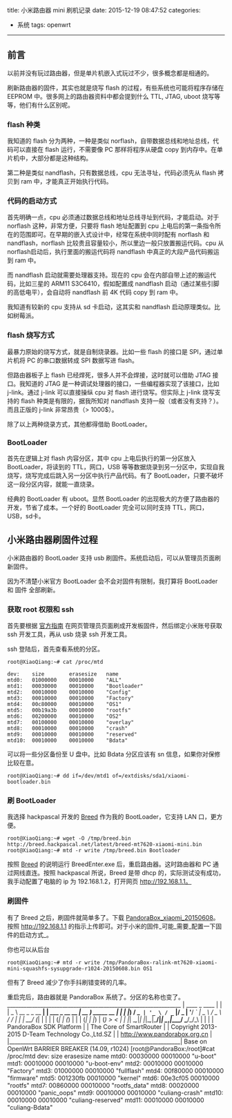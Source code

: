 title: 小米路由器 mini 刷机记录
date: 2015-12-19 08:47:52
categories:
- 系统
tags: openwrt
---

## 前言

以前并没有玩过路由器，但是单片机嵌入式玩过不少，很多概念都是相通的。

刷新路由器的固件，其实也就是烧写 flash 的过程，有些系统也可能将程序存储在 EEPROM 中。很多网上的路由器资料中都会提到什么 TTL, JTAG, uboot 烧写等等，他们有什么区别呢。

### flash 种类

我知道的 flash 分为两种，一种是类似 norflash，自带数据总线和地址总线，代码可以直接在 flash 运行，不需要像 PC 那样将程序从硬盘 copy 到内存中。在单片机中，大部分都是这种结构。

第二种是类似 nandflash，只有数据总线，cpu 无法寻址，代码必须先从 flash 拷贝到 ram 中，才能真正开始执行代码。

### 代码的启动方式

首先明确一点，cpu 必须通过数据总线和地址总线寻址到代码，才能启动。对于 norflash 这种，非常方便，只要将 flash 地址配置到 cpu 上电后的第一条指令所在的范围即可。在早期的嵌入式设计中，经常在系统中同时配有 norflash 和 nandflash，norflash 比较贵且容量较小，所以里边一般只放置搬运代码。cpu 从 norflash启动后，执行里面的搬运代码将 nandflash 中真正的大段产品代码搬运到 ram 中。

而 nandflash 启动就需要处理器支持。现在的 cpu 会在内部自带上述的搬运代码，比如三星的 ARM11 S3C6410，假如配置成 nandflash 启动（通过某些引脚的高低电平），会自动将 nandflash 前 4K 代码 copy 到 ram 中。

我知道有较新的 cpu 支持从 sd 卡启动，这其实和 nandflash 启动原理类似。比如树莓派。

### flash 烧写方式

最暴力原始的烧写方式，就是自制烧录器。比如一些 flash 的接口是 SPI，通过单片机将 PC 的串口数据转成 SPI 数据写进 flash。

但路由器板子上 flash 已经焊死，很多人并不会焊接，这时就可以借助 JTAG 接口。我知道的 JTAG 是一种调试处理器的接口，一些编程器实现了该接口，比如 j-link。通过 j-link 可以直接操纵 cpu 对 flash 进行烧写。但实际上 j-link 烧写支持的 flash 种类是有限的，据我所知对 nandflash 支持一般（或者没有支持？）。而且正版的 j-link 非常昂贵（> 1000$）。

除了以上两种烧录方式，其他都得借助 BootLoader。

### BootLoader

首先在逻辑上对 flash 内容分区，其中 cpu 上电后执行的第一分区放入 BootLoader，将读到的 TTL，网口，USB 等等数据烧录到另一分区中，实现自我烧写，烧写完成后跳入另一分区中执行产品代码。有了 BootLoader，只要不破坏这一段分区内容，就能一直烧录。

经典的 BootLoader 有 uboot。显然 BootLoader 的出现极大的方便了路由器的开发，节省了成本。一个好的 BootLoader 完全可以同时支持 TTL，网口，USB，sd卡。

## 小米路由器刷固件过程

小米路由器的 BootLoader 支持 usb 刷固件。系统启动后，可以从管理员页面刷新固件。

因为不清楚小米官方 BootLoader 会不会对固件有限制，我打算将 BootLoader 和 固件 全部刷新。

### 获取 root 权限和 ssh

首先要根据 [官方指南](https://d.miwifi.com/rom/ssh) 在网页管理员页面刷成开发板固件，然后绑定小米账号获取 ssh 开发工具，再从 usb 烧录 ssh 开发工具。

ssh 登陆后，首先查看系统的分区。

    root@XiaoQiang:~# cat /proc/mtd

    dev:    size        erasesize   name
    mtd0:   01000000    00010000    "ALL"
    mtd1:   00030000    00010000    "Bootloader"
    mtd2:   00010000    00010000    "Config"
    mtd3:   00010000    00010000    "Factory"
    mtd4:   00c80000    00010000    "OS1"
    mtd5:   00b19a3b    00010000    "rootfs"
    mtd6:   00200000    00010000    "OS2"
    mtd7:   00100000    00010000    "overlay"
    mtd8:   00010000    00010000    "crash"
    mtd9:   00010000    00010000    "reserved"
    mtd10:  00010000    00010000    "Bdata"

可以将一些分区备份至 U 盘中。比如 Bdata 分区应该有 sn 信息，如果你对保修比较在意。

    root@XiaoQiang:~# dd if=/dev/mtd1 of=/extdisks/sda1/xiaomi-bootloader.bin

### 刷 BootLoader 

我选择 hackpascal 开发的 [Breed](http://www.right.com.cn/forum/thread-161906-1-1.html) 作为我的 BootLoader，它支持 LAN 口，更方便。

    root@XiaoQiang:~# wget -O /tmp/breed.bin http://breed.hackpascal.net/latest/breed-mt7620-xiaomi-mini.bin
    root@XiaoQiang:~# mtd -r write /tmp/breed.bin Bootloader

按照 [Breed](http://www.right.com.cn/forum/thread-161906-1-1.html) 的说明运行 BreedEnter.exe 后，重启路由器。这时路由器和 PC 通过网线直连。按照 hackpascal 所说，Breed 是带 dhcp 的，实际测试没有成功，我手动配置了电脑的 ip 为 192.168.1.2，打开网页 http://192.168.1.1。

### 刷固件 

有了 Breed 之后，刷固件就简单多了。下载 [PandoraBox_xiaomi_20150608](http://downloads.openwrt.org.cn/PandoraBox/Xiaomi-Mini-R1CM/stable/PandoraBox-ralink-mt7620-xiaomi-mini-squashfs-sysupgrade-r1024-20150608.bin)。按照 http://192.168.1.1 的指示上传即可。对于小米的固件_可能_需要_配置一下固件的启动方式_。

你也可以从后台

    root@XiaoQiang:~# mtd -r write /tmp/PandoraBox-ralink-mt7620-xiaomi-mini-squashfs-sysupgrade-r1024-20150608.bin OS1

但有了 Breed 减少了你手抖刷错变砖的几率。

重启完后，路由器就是 PandoraBox 系统了。分区的名称也变了。
      _______________________________________________________________ 
     |    ____                 _                 ____               |
     |   |  _ \ __ _ _ __   __| | ___  _ __ __ _| __ )  _____  __   |
     |   | |_) / _` | '_ \ / _` |/ _ \| '__/ _` |  _ \ / _ \ \/ /   |
     |   |  __/ (_| | | | | (_| | (_) | | | (_| | |_) | (_) >  <    |
     |   |_|   \__,_|_| |_|\__,_|\___/|_|  \__,_|____/ \___/_/\_\   |
     |                                                              |
     |                  PandoraBox SDK Platform                     |
     |                  The Core of SmartRouter                     |
     |       Copyright 2013-2015 D-Team Technology Co.,Ltd.SZ       |
     |                http://www.pandorabox.org.cn                  |
     |______________________________________________________________|
      Base on OpenWrt BARRIER BREAKER (14.09, r1024)
    [root@PandoraBox:/root]#cat /proc/mtd
    dev:    size   erasesize  name
    mtd0: 00030000 00010000 "u-boot"
    mtd1: 00010000 00010000 "u-boot-env"
    mtd2: 00010000 00010000 "Factory"
    mtd3: 01000000 00010000 "fullflash"
    mtd4: 00f80000 00010000 "firmware"
    mtd5: 001230fb 00010000 "kernel"
    mtd6: 00e3cf05 00010000 "rootfs"
    mtd7: 00860000 00010000 "rootfs_data"
    mtd8: 00020000 00010000 "panic_oops"
    mtd9: 00010000 00010000 "culiang-crash"
    mtd10: 00010000 00010000 "culiang-reserved"
    mtd11: 00010000 00010000 "culiang-Bdata"
